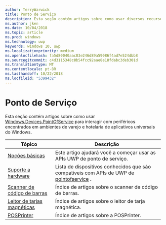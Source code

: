 ```yaml
---
author: TerryWarwick
title: Ponto de Serviço
description: Esta seção contém artigos sobre como usar diversos recursos do namespace Ponto de Serviço.
ms.author: jken
ms.date: 10/04/2018
ms.topic: article
ms.prod: windows
ms.technology: uwp
keywords: windows 10, uwp
ms.localizationpriority: medium
ms.openlocfilehash: fa5d80040aac83e246d89a59086f4ad7e524dbb8
ms.sourcegitcommit: c4d3115348c8b54fcc92aae8e18fdabc3deb301d
ms.translationtype: MT
ms.contentlocale: pt-BR
ms.lasthandoff: 10/22/2018
ms.locfileid: "5399432"
---
```

# <a name="point-of-service"></a>Ponto de Serviço
Esta seção contém artigos sobre como usar [Windows.Devices.PointOfService](https://docs.microsoft.com/uwp/api/windows.devices.pointofservice) para interagir com periféricos encontrados em ambientes de varejo e hotelaria de aplicativos universais do Windows.

| Tópico | Descrição |
|------|------------|
| [Noções básicas](pos-basics.md) | Este artigo ajudará você a começar usar as APIs UWP de ponto de serviço. |
| [Suporte a hardware](pos-device-support.md) | Lista de dispositivos conhecidos que são compatíveis com APIs de UWP de [pointofservice](https://aka.ms/pointofservice-api) . |
| [Scanner de código de barras](pos-barcodescanner.md) | Índice de artigos sobre o scanner de código de barras. |
| [Leitor de tarjas magnéticas](pos-magnetic-stripe-reader.md) | Índice de artigos sobre o leitor de tarja magnética.
| [POSPrinter](pos-printer.md) | Índice de artigos sobre a POSPrinter. |